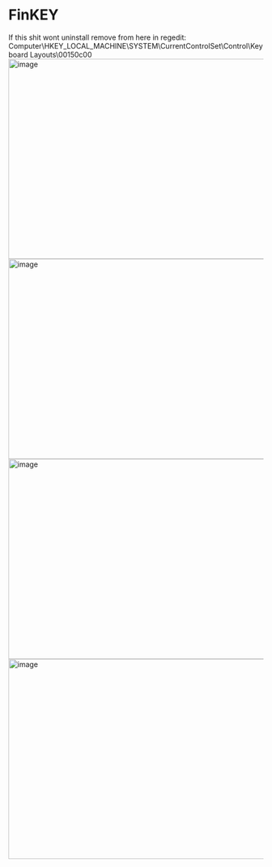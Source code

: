 # FinKEY
If this shit wont uninstall remove from here in regedit: Computer\HKEY_LOCAL_MACHINE\SYSTEM\CurrentControlSet\Control\Keyboard Layouts\00150c00
<img width="794" height="395" alt="image" src="https://github.com/user-attachments/assets/974b94ba-28cc-4e44-a710-8dda82ef233b" />
<img width="794" height="395" alt="image" src="https://github.com/user-attachments/assets/f4cb83d3-4d24-4a0b-b8e0-8ec2c10af319" />
<img width="794" height="395" alt="image" src="https://github.com/user-attachments/assets/1118e411-713d-4532-8c6f-9b03b3304046" />
<img width="794" height="395" alt="image" src="https://github.com/user-attachments/assets/f7597958-fd20-4c54-a10f-9cb3407fb536" />
